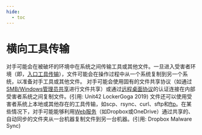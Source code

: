 ```yaml
---
hide:
  - toc
---
```


# 横向工具传输

对手可能会在被破坏的环境中在系统之间传输工具或其他文件。一旦进入受害者环境（即，[入口工具传输](https://attack.mitre.org/techniques/T1105)），文件可能会在操作过程中从一个系统复制到另一个系统，以准备对手工具或其他文件。  对手可能会使用固有的文件共享协议（如通过[SMB/Windows管理员共享](https://attack.mitre.org/techniques/T1021/002)进行文件共享）或通过[远程桌面协议](https://attack.mitre.org/techniques/T1021/001)的认证连接在内部受害者系统之间复制文件。(引用: Unit42 LockerGoga 2019)  文件还可以使用受害者系统上本地或其他存在的工具传输，如scp、rsync、curl、sftp和[ftp](https://attack.mitre.org/software/S0095)。在某些情况下，对手可能能够利用[Web服务](https://attack.mitre.org/techniques/T1102)（如Dropbox或OneDrive）通过共享的、自动同步的文件夹从一台机器复制文件到另一台机器。(引用: Dropbox Malware Sync)
